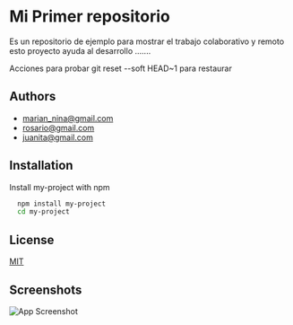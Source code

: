 
# Mi Primer repositorio

Es un repositorio de ejemplo para mostrar el trabajo colaborativo y remoto esto proyecto ayuda al desarrollo .......

Acciones para probar git reset --soft HEAD~1 para restaurar

## Authors

- [marian_nina@gmail.com](https://www.github.com/maria)
- [rosario@gmail.com](https://www.github.com/maria)
- [juanita@gmail.com](https://www.github.com/maria)



## Installation

Install my-project with npm

```bash
  npm install my-project
  cd my-project
```
    
## License

[MIT](https://choosealicense.com/licenses/mit/)


## Screenshots

![App Screenshot](https://git-scm.com/images/logo@2x.png)

